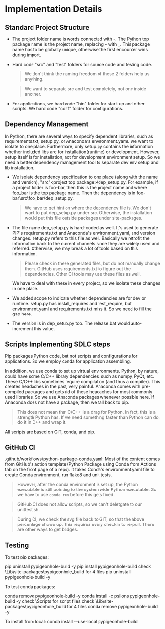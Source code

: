 # Implementation Details

## Standard Project Structure

- The project folder name is words connected with -. The Python top
  package name is the project name, replacing - with _. This package name
  has to be globally unique, otherwise the first encounter wins during
  import.
  
- Hard code "src" and "test" folders for source code and testing code. 
  >We don't think the naming freedom of these 2 folders help us anything.

  >We want to separate src and test completely, not one inside another.

- For applications, we hard code "bin" folder for start-up and other scripts.
  We hard code "conf" folder for configurations.


## Dependency Management

In Python, there are several ways to specify dependent libraries, such as
requirements.txt, setup.py, or Anaconda's environment.yaml. We want to 
isolate to one place. 
Furthermore, only setup.py contains the information whether included libs are 
for installation(runtime) or development. However, setup itself is for 
installation, not for development environment setup. So we need a better 
dependency management tool to separate dev env setup and lib installation. 
  
- We isolate dependency specification to one place (along with the name and
  version), "src"\<project top package>\dep_setup.py. For example, if a project 
  folder is foo-bar, then this is the project name and where foo_bar is the top 
  package name. Then the dependency is in foo-bar\src\foo_bar\dep_setup.py. 
  >We have to get hint on where the dependency file is. We don't want to put
  dep_setup.py under src. Otherwise, the installation would put this file
  outside packages under site-packages.
  
- The file name dep_setup.py is hard-coded as well. It's used to generate
  PIP's requirements.txt and Anaconda's environment.yaml, and version changes. 
  setup.py refers to this file as well. Basically we retrofit the information
  back to the current channels since they are widely used and referred.
  Otherwise, we may break a lot of tools based on this information. 
  >Please check in these generated files, but do not manually change them.
  GitHub uses requirements.txt to figure out the dependencies. Other CI tools
  may use these files as well.
 
  We have to deal with these in every project, so we isolate these changes 
  in one place. 

- We added scope to indicate whether dependencies are for dev or runtime.
  setup.py has install_requires and test_require, but environment.yaml and 
  requirements.txt miss it. So we need to fill the gap here. 
  
- The version is in dep_setup.py too. The release.bat would auto-increment
  this value.
  
  
## Scripts Implementing SDLC steps

Pip packages Python code, but not scripts and configurations for applications.
So we employ conda for application assembling. 

In addition, we use conda to set up virtual environments. Python, by nature, 
could have some C/C++ library dependencies, such as numpy, PyQt, etc. These 
C/C++ libs sometimes require compilation (and thus a compiler). This creates 
headaches in the past, very painful. Anaconda comes with pre-compiled packages 
and gets rid of these headaches for most commonly used libraries. So we use 
Anaconda packages whenever possible here. If Anaconda does not have a package, 
then we fall back to pip.
>This does not mean that C/C++ is a drag for Python. In fact, this is a 
strength Python has. If we need something faster than Python can do, do it 
in C++ and wrap it.

All scripts are based on GIT, conda, and pip.


## GitHub CI

.github/workflows/python-package-conda.yaml: Most of the content comes from
GitHub's action template (Python Package using Conda from Actions tab on the
front page of a repo). It takes Conda's environment.yaml file to create Conda
environment, run flake8 and unit tests. 
>However, after the conda environment is set up, the Python executable is 
still pointing to the system wide Python executable. So we have to use 
```conda run``` before this gets fixed. 

>GitHub CI does not allow scripts, so we can't deletgate to our unittest.sh.

>During CI, we check the svg file back to GIT, so that the above percentage
shows up. This requires every checkin to re-pull. There are other ways to 
get badges.


## Testing

To test pip packages:

pip uninstall pypigeonhole-build -y
pip install pypigeonhole-build
check <env>\Lib\site-packages\pypigeonhole_build for 4 files
pip uninstall pypigeonhole-build -y

To test conda packages:

conda remove pypigeonhole-build -y
conda install -c psilons pypigeonhole-build -y
check <env>\Scripts for script files
check <env>\Lib\site-packages\pypigeonhole_build for 4 files
conda remove pypigeonhole-build -y


To install from local:
conda install --use-local pypigeonhole-build
